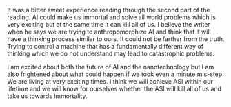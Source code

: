 It was a bitter sweet experience reading through the second part of the reading. AI could make us immortal and solve all world problems which is very exciting but at the same time it can kill all of us. I believe the writer when he says we are trying to anthropomorphize AI and think that it will have a thinking process similar to ours. It could not be farther from the truth. Trying to control a machine that has a fundamentally different way of thinking which we do not understand may lead to catastrophic problems. 

I am excited about both the future of AI and the nanotechnology but I am also frightened about what could happen if we took even a minute mis-step. We are living at very exciting times. I think we will achieve ASI within our lifetime and we will know for ourselves whether the ASI will kill all of us and take us towards immortality.  
